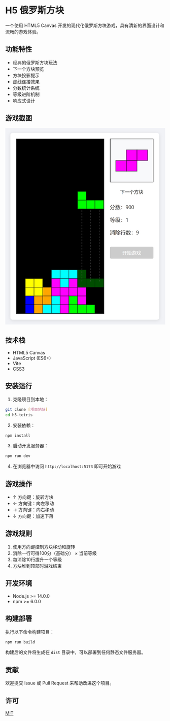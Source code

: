 # H5 俄罗斯方块

一个使用 HTML5 Canvas 开发的现代化俄罗斯方块游戏，具有清新的界面设计和流畅的游戏体验。

## 功能特性

- 经典的俄罗斯方块玩法
- 下一个方块预览
- 方块投影提示
- 虚线连接效果
- 分数统计系统
- 等级进阶机制
- 响应式设计

## 游戏截图

![游戏界面](https://raw.githubusercontent.com/hillyson/h5-tetris/main/screenshots/game.png)

## 技术栈

- HTML5 Canvas
- JavaScript (ES6+)
- Vite
- CSS3

## 安装运行

1. 克隆项目到本地：

```bash
git clone [项目地址]
cd h5-tetris
```

2. 安装依赖：

```bash
npm install
```

3. 启动开发服务器：

```bash
npm run dev
```

4. 在浏览器中访问 `http://localhost:5173` 即可开始游戏

## 游戏操作

- ↑ 方向键：旋转方块
- ← 方向键：向左移动
- → 方向键：向右移动
- ↓ 方向键：加速下落

## 游戏规则

1. 使用方向键控制方块移动和旋转
2. 消除一行可得100分（基础分） × 当前等级
3. 每消除10行提升一个等级
4. 方块堆到顶部时游戏结束

## 开发环境

- Node.js >= 14.0.0
- npm >= 6.0.0

## 构建部署

执行以下命令构建项目：

```bash
npm run build
```

构建后的文件将生成在 `dist` 目录中，可以部署到任何静态文件服务器。

## 贡献

欢迎提交 Issue 或 Pull Request 来帮助改进这个项目。

## 许可

[MIT](LICENSE)